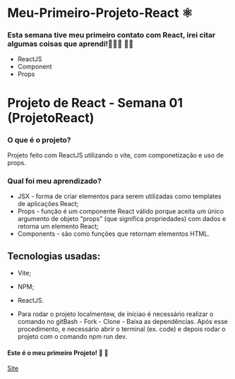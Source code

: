# Meu-Primeiro-Projeto-React ⚛️

### Esta semana tive meu primeiro contato com React, irei citar algumas coisas que aprendi!👩🏾‍💻 🎉🎉
* ReactJS
* Component
* Props 
 # Projeto de React - Semana 01 (ProjetoReact)

### O que é o projeto?
Projeto feito com ReactJS utilizando o vite, com componetização e uso de props.

### Qual foi meu aprendizado?
* JSX - forma de criar elementos para serem utilizadas como templates de aplicações React;
* Props - função é um componente React válido porque aceita um único argumento de objeto “props” (que significa propriedades) com dados e retorna um elemento React;
* Components - são como funções que retornam elementos HTML.

## Tecnologias usadas:
* Vite;
* NPM;
* ReactJS.

* Para rodar o projeto localmentew, de íniciao é necessário realizar o comando no gitBash - Fork - Clone - Baixa as dependências. Após esse procedimento, e necessário abrir o terminal (ex. code) e depois rodar o projeto com o comando npm run dev.

#### Este é o meu primeiro Projeto! 🎊 🎉
[Site](https://jovial-granita-ccb680.netlify.app/)  


